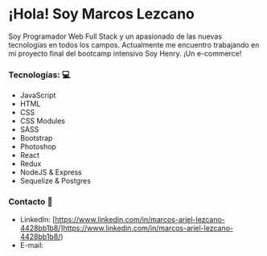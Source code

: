 
  # ¡Hola! Soy Marcos Lezcano

Soy Programador Web Full Stack y un apasionado de las nuevas tecnologías en todos los campos. Actualmente me encuentro trabajando en mi proyecto final del bootcamp intensivo Soy Henry. ¡Un e-commerce!

### Tecnologías: 💻

- JavaScript
- HTML
- CSS
- CSS Modules
- SASS
- Bootstrap
- Photoshop
- React
- Redux
- NodeJS & Express
- Sequelize & Postgres

### Contacto 📩

- LinkedIn: [https://www.linkedin.com/in/marcos-ariel-lezcano-4428bb1b8/]https://www.linkedin.com/in/marcos-ariel-lezcano-4428bb1b8/)
- E-mail: 
